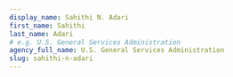 ```yaml
---
display_name: Sahithi N. Adari
first_name: Sahithi
last_name: Adari
# e.g. U.S. General Services Administration
agency_full_name: U.S. General Services Administration
slug: sahithi-n-adari
---
```

